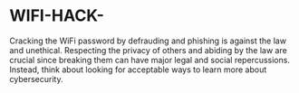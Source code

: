 # WIFI-HACK-
Cracking the WiFi password  by defrauding and phishing is against the law and unethical.  Respecting the privacy of others and abiding by the law are crucial since breaking them can have major legal and social repercussions.  Instead, think about looking for acceptable ways to learn more about cybersecurity.
